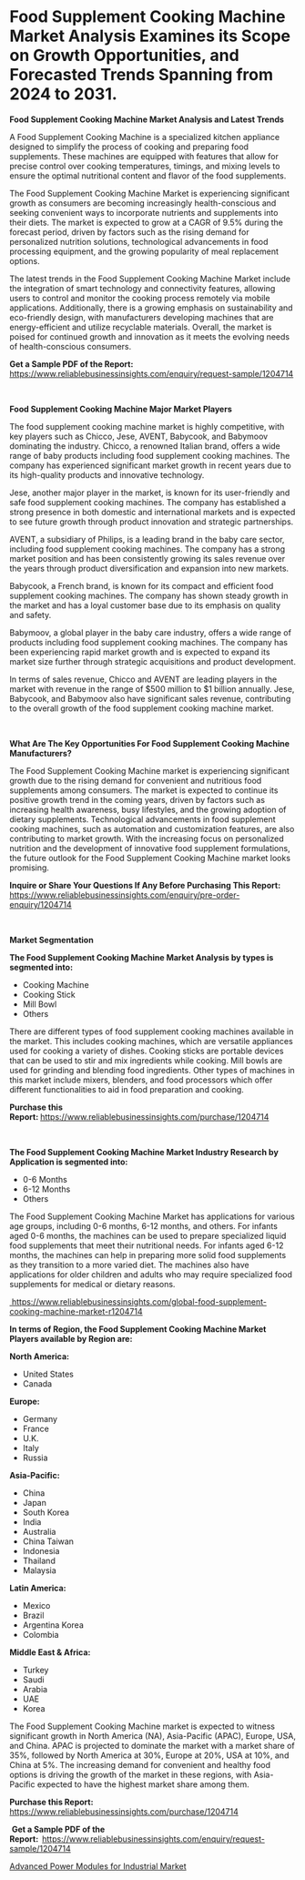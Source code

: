 <p><h1>Food Supplement Cooking Machine Market Analysis Examines its Scope on Growth Opportunities, and Forecasted Trends Spanning from 2024 to 2031.</h1></p><p><strong>Food Supplement Cooking Machine Market Analysis and Latest Trends</strong></p>
<p><p>A Food Supplement Cooking Machine is a specialized kitchen appliance designed to simplify the process of cooking and preparing food supplements. These machines are equipped with features that allow for precise control over cooking temperatures, timings, and mixing levels to ensure the optimal nutritional content and flavor of the food supplements. </p><p>The Food Supplement Cooking Machine Market is experiencing significant growth as consumers are becoming increasingly health-conscious and seeking convenient ways to incorporate nutrients and supplements into their diets. The market is expected to grow at a CAGR of 9.5% during the forecast period, driven by factors such as the rising demand for personalized nutrition solutions, technological advancements in food processing equipment, and the growing popularity of meal replacement options. </p><p>The latest trends in the Food Supplement Cooking Machine Market include the integration of smart technology and connectivity features, allowing users to control and monitor the cooking process remotely via mobile applications. Additionally, there is a growing emphasis on sustainability and eco-friendly design, with manufacturers developing machines that are energy-efficient and utilize recyclable materials. Overall, the market is poised for continued growth and innovation as it meets the evolving needs of health-conscious consumers.</p></p>
<p><strong>Get a Sample PDF of the Report:&nbsp;</strong> <a href="https://www.reliablebusinessinsights.com/enquiry/request-sample/1204714">https://www.reliablebusinessinsights.com/enquiry/request-sample/1204714</a></p>
<p>&nbsp;</p>
<p><strong>Food Supplement Cooking Machine Major Market Players</strong></p>
<p><p>The food supplement cooking machine market is highly competitive, with key players such as Chicco, Jese, AVENT, Babycook, and Babymoov dominating the industry. Chicco, a renowned Italian brand, offers a wide range of baby products including food supplement cooking machines. The company has experienced significant market growth in recent years due to its high-quality products and innovative technology.</p><p>Jese, another major player in the market, is known for its user-friendly and safe food supplement cooking machines. The company has established a strong presence in both domestic and international markets and is expected to see future growth through product innovation and strategic partnerships.</p><p>AVENT, a subsidiary of Philips, is a leading brand in the baby care sector, including food supplement cooking machines. The company has a strong market position and has been consistently growing its sales revenue over the years through product diversification and expansion into new markets.</p><p>Babycook, a French brand, is known for its compact and efficient food supplement cooking machines. The company has shown steady growth in the market and has a loyal customer base due to its emphasis on quality and safety.</p><p>Babymoov, a global player in the baby care industry, offers a wide range of products including food supplement cooking machines. The company has been experiencing rapid market growth and is expected to expand its market size further through strategic acquisitions and product development.</p><p>In terms of sales revenue, Chicco and AVENT are leading players in the market with revenue in the range of $500 million to $1 billion annually. Jese, Babycook, and Babymoov also have significant sales revenue, contributing to the overall growth of the food supplement cooking machine market.</p></p>
<p>&nbsp;</p>
<p><strong>What Are The Key Opportunities For Food Supplement Cooking Machine Manufacturers?</strong></p>
<p><p>The Food Supplement Cooking Machine market is experiencing significant growth due to the rising demand for convenient and nutritious food supplements among consumers. The market is expected to continue its positive growth trend in the coming years, driven by factors such as increasing health awareness, busy lifestyles, and the growing adoption of dietary supplements. Technological advancements in food supplement cooking machines, such as automation and customization features, are also contributing to market growth. With the increasing focus on personalized nutrition and the development of innovative food supplement formulations, the future outlook for the Food Supplement Cooking Machine market looks promising.</p></p>
<p><strong>Inquire or Share Your Questions If Any Before Purchasing This Report:</strong> <a href="https://www.reliablebusinessinsights.com/enquiry/pre-order-enquiry/1204714">https://www.reliablebusinessinsights.com/enquiry/pre-order-enquiry/1204714</a></p>
<p>&nbsp;</p>
<p><strong>Market Segmentation</strong></p>
<p><strong>The Food Supplement Cooking Machine Market Analysis by types is segmented into:</strong></p>
<p><ul><li>Cooking Machine</li><li>Cooking Stick</li><li>Mill Bowl</li><li>Others</li></ul></p>
<p><p>There are different types of food supplement cooking machines available in the market. This includes cooking machines, which are versatile appliances used for cooking a variety of dishes. Cooking sticks are portable devices that can be used to stir and mix ingredients while cooking. Mill bowls are used for grinding and blending food ingredients. Other types of machines in this market include mixers, blenders, and food processors which offer different functionalities to aid in food preparation and cooking.</p></p>
<p><strong>Purchase this Report:&nbsp;</strong><a href="https://www.reliablebusinessinsights.com/purchase/1204714">https://www.reliablebusinessinsights.com/purchase/1204714</a></p>
<p>&nbsp;</p>
<p><strong>The Food Supplement Cooking Machine Market Industry Research by Application is segmented into:</strong></p>
<p><ul><li>0-6 Months</li><li>6-12 Months</li><li>Others</li></ul></p>
<p><p>The Food Supplement Cooking Machine Market has applications for various age groups, including 0-6 months, 6-12 months, and others. For infants aged 0-6 months, the machines can be used to prepare specialized liquid food supplements that meet their nutritional needs. For infants aged 6-12 months, the machines can help in preparing more solid food supplements as they transition to a more varied diet. The machines also have applications for older children and adults who may require specialized food supplements for medical or dietary reasons.</p></p>
<p><a href="https://www.reliablebusinessinsights.com/global-food-supplement-cooking-machine-market-r1204714">&nbsp;https://www.reliablebusinessinsights.com/global-food-supplement-cooking-machine-market-r1204714</a></p>
<p><strong>In terms of Region, the Food Supplement Cooking Machine Market Players available by Region are:</strong></p>
<p>
    <p> <strong> North America: </strong>
        <ul>
            <li>United States</li>
            <li>Canada</li>
        </ul>
        </p> 
    <p> <strong> Europe: </strong>
        <ul>
            <li>Germany</li>
            <li>France</li>
            <li>U.K.</li>
            <li>Italy</li>
            <li>Russia</li>
        </ul>
        </p> 
    <p> <strong> Asia-Pacific: </strong>
        <ul>
            <li>China</li>
            <li>Japan</li>
            <li>South Korea</li>
            <li>India</li>
            <li>Australia</li>
            <li>China Taiwan</li>
            <li>Indonesia</li>
            <li>Thailand</li>
            <li>Malaysia</li>
        </ul>
        </p> 
    <p> <strong> Latin America: </strong>
        <ul>
            <li>Mexico</li>
            <li>Brazil</li>
            <li>Argentina Korea</li>
            <li>Colombia</li>
        </ul>
        </p> 
    <p> <strong> Middle East & Africa: </strong>
        <ul>
            <li>Turkey</li>
            <li>Saudi</li>
            <li>Arabia</li>
            <li>UAE</li>
            <li>Korea</li>
        </ul>
    </p>
    </p>
<p><p>The Food Supplement Cooking Machine market is expected to witness significant growth in North America (NA), Asia-Pacific (APAC), Europe, USA, and China. APAC is projected to dominate the market with a market share of 35%, followed by North America at 30%, Europe at 20%, USA at 10%, and China at 5%. The increasing demand for convenient and healthy food options is driving the growth of the market in these regions, with Asia-Pacific expected to have the highest market share among them.</p></p>
<p><strong>Purchase this Report: </strong><a href="https://www.reliablebusinessinsights.com/purchase/1204714">https://www.reliablebusinessinsights.com/purchase/1204714</a></p>
<p>&nbsp;<strong>Get a Sample PDF of the Report:&nbsp;&nbsp;</strong><a href="https://www.reliablebusinessinsights.com/enquiry/request-sample/1204714">https://www.reliablebusinessinsights.com/enquiry/request-sample/1204714</a></p>
<p><strong></strong></p>
<p><p><a href="https://github.com/josephpullman6599/Market-Research-Report-List-1/blob/main/advanced-power-modules-for-industrial-market.md">Advanced Power Modules for Industrial Market</a></p></p>